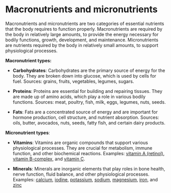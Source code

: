 # Macronutrients and micronutrients

Macronutrients and micronutrients are two categories of essential nutrients that the body requires to function properly.
Macronutrients are required by the body in relatively large amounts, to provide the energy necessary for bodily functions, growth, development, and maintenance. Micronutrients are nutrients required by the body in relatively small amounts, to support physiological processes.

**Macronutrient types:**

* **Carbohydrates**: Carbohydrates are the primary source of energy for the body. They are broken down into glucose, which is used by cells for fuel. Sources: grains, fruits, vegetables, legumes, sugars.

* **Proteins**: Proteins are essential for building and repairing tissues. They are made up of amino acids, which play a role in various bodily functions. Sources: meat, poultry, fish, milk, eggs, legumes, nuts, seeds.

* **Fats**: Fats are a concentrated source of energy and are important for hormone production, cell structure, and nutrient absorption. Sources: oils, butter, avocados, nuts, seeds, fatty fish, and certain dairy products.

**Micronutrient types**:

* **Vitamins**: Vitamins are organic compounds that support various physiological processes. They are crucial for metabolism, immune function, and other biochemical reactions. Examples: [vitamin A (retinol)](../vitamin-a-retinol/), [vitamin B-complex](../vitamin-b-complex/), and [vitamin C](../vitamin-c/).

* **Minerals**: Minerals are inorganic elements that play roles in bone health, nerve function, fluid balance, and other physiological processes. Examples: [calcium](../calcium/), [iodine](../iodine), [potassium](../potassium/), [sodium](../sodium/), [magnesium](../magnesium/), [iron](../iron/), and [zinc](../zinc/)
